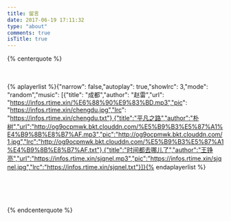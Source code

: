 ```yaml
---
title: 留言
date: 2017-06-19 17:11:32
type: "about"
comments: true
isTitle: true
---
```


{% centerquote %}



　　　

{% aplayerlist %}{"narrow": false,"autoplay": true,"showlrc": 3,"mode": "random","music": [{"title": "成都","author": "赵雷","url": "https://infos.rtime.xin/%E6%88%90%E9%83%BD.mp3","pic": "https://infos.rtime.xin/chengdu.jpg","lrc": "https://infos.rtime.xin/chengdu.txt"},{"title":"平凡之路","author":"朴树","url":"http://og9ocpmwk.bkt.clouddn.com/%E5%B9%B3%E5%87%A1%E4%B9%8B%E8%B7%AF.mp3","pic":"http://og9ocpmwk.bkt.clouddn.com/1.jpg","lrc":"http://og9ocpmwk.bkt.clouddn.com/%E5%B9%B3%E5%87%A1%E4%B9%8B%E8%B7%AF.txt"},{"title":"时间都去哪儿了","author":"王铮亮","url":"https://infos.rtime.xin/sjqnel.mp3","pic":"https://infos.rtime.xin/sjqnel.jpg","lrc":"https://infos.rtime.xin/sjqnel.txt"}]}{% endaplayerlist %}　　　

　　

　　

{% endcenterquote %}
